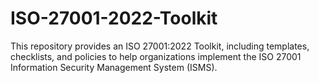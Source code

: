 # ISO-27001-2022-Toolkit
This repository provides an ISO 27001:2022 Toolkit, including templates, checklists, and policies to help organizations implement the ISO 27001 Information Security Management System (ISMS). 

